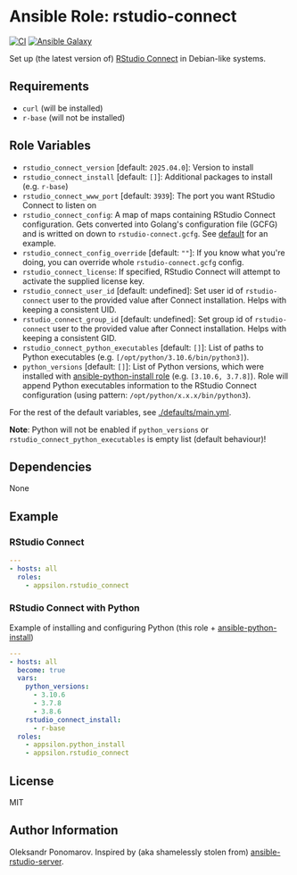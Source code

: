 # Ansible Role: rstudio-connect

[![CI](https://github.com/Appsilon/ansible-rstudio-connect/workflows/CI/badge.svg)](https://github.com/Appsilon/ansible-rstudio-connect/actions/workflows/ci.yml)
[![Ansible Galaxy](https://img.shields.io/badge/ansible--galaxy-appsilon.rstudio_connect-blue.svg)](https://galaxy.ansible.com/appsilon/rstudio_connect/)

Set up (the latest version of) [RStudio Connect](https://www.rstudio.com/products/connect/) in Debian-like systems.

## Requirements

* `curl` (will be installed)
* `r-base` (will not be installed)

## Role Variables

* `rstudio_connect_version` [default: `2025.04.0`]: Version to install
* `rstudio_connect_install` [default: `[]`]: Additional packages to install (e.g. `r-base`)
* `rstudio_connect_www_port` [default: `3939`]: The port you want RStudio Connect to listen on
* `rstudio_connect_config`: A map of maps containing RStudio Connect configuration. Gets converted into Golang's configuration file (GCFG) and is writted on down to `rstudio-connect.gcfg`. See [default](./defaults/main.yml) for an example.
* `rstudio_connect_config_override` [default: `""`]: If you know what you're doing, you can override whole `rstudio-connect.gcfg` config.
* `rstudio_connect_license`: If specified, RStudio Connect will attempt to activate the supplied license key.
* `rstudio_connect_user_id` [default: undefined]: Set user id of `rstudio-connect` user to the provided value after Connect installation. Helps with keeping a consistent UID.
* `rstudio_connect_group_id` [default: undefined]: Set group id of `rstudio-connect` user to the provided value after Connect installation. Helps with keeping a consistent GID.
* `rstudio_connect_python_executables` [default: `[]`]: List of paths to Python executables (e.g. `[/opt/python/3.10.6/bin/python3]`).
* `python_versions` [default: `[]`]: List of Python versions, which were installed with [ansible-python-install role](https://github.com/Appsilon/ansible-python-install) (e.g. `[3.10.6, 3.7.8]`). Role will append Python executables information to the RStudio Connect configuration (using pattern: `/opt/python/x.x.x/bin/python3`).

For the rest of the default variables, see
[./defaults/main.yml](./defaults/main.yml).

**Note**: Python will not be enabled if `python_versions` or `rstudio_connect_python_executables` is empty list (default behaviour)!

## Dependencies

None

## Example

### RStudio Connect

```yaml
---
- hosts: all
  roles:
    - appsilon.rstudio_connect
```

### RStudio Connect with Python

Example of installing and configuring Python (this role + [ansible-python-install](https://github.com/Appsilon/ansible-python-install))

```yaml
---
- hosts: all
  become: true
  vars:
    python_versions:
      - 3.10.6
      - 3.7.8
      - 3.8.6
    rstudio_connect_install:
      - r-base
  roles:
    - appsilon.python_install
    - appsilon.rstudio_connect
```

## License

MIT

## Author Information

Oleksandr Ponomarov. Inspired by (aka shamelessly stolen from) [ansible-rstudio-server](https://github.com/Oefenweb/ansible-rstudio-server).
